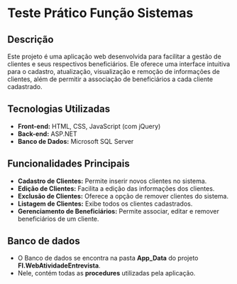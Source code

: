 # Teste Prático Função Sistemas

## Descrição

Este projeto é uma aplicação web desenvolvida para facilitar a gestão de clientes e seus respectivos beneficiários. Ele oferece uma interface intuitiva para o cadastro, atualização, visualização e remoção de informações de clientes, além de permitir a associação de beneficiários a cada cliente cadastrado.

## Tecnologias Utilizadas

- **Front-end:** HTML, CSS, JavaScript (com jQuery)
- **Back-end:** ASP.NET
- **Banco de Dados:** Microsoft SQL Server

## Funcionalidades Principais

- **Cadastro de Clientes:** Permite inserir novos clientes no sistema.
- **Edição de Clientes:** Facilita a edição das informações dos clientes.
- **Exclusão de Clientes:** Oferece a opção de remover clientes do sistema.
- **Listagem de Clientes:** Exibe todos os clientes cadastrados.
- **Gerenciamento de Beneficiários:** Permite associar, editar e remover beneficiários de um cliente.

## Banco de dados

- O Banco de dados se encontra na pasta **App_Data** do projeto **FI.WebAtividadeEntrevista**.
- Nele, contém todas as **procedures** utilizadas pela aplicação.
